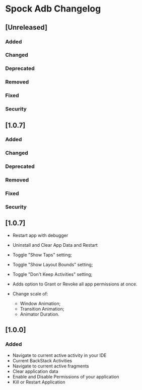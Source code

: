 <!-- Keep a Changelog guide -> https://keepachangelog.com -->

# Spock Adb Changelog
## [Unreleased]
### Added

### Changed

### Deprecated

### Removed

### Fixed

### Security
## [1.0.7]
### Added

### Changed

### Deprecated

### Removed

### Fixed

### Security
## [1.0.7]
- Restart app with debugger 
- Uninstall and Clear App Data and Restart
- Toggle "Show Taps" setting;
- Toggle "Show Layout Bounds" setting;
- Toggle "Don't Keep Activities" setting;
- Adds option to Grant or Revoke all app permissions at once.

- Change scale of:
    - Window Animation;
    - Transition Animation;
    - Animator Duration.
    
## [1.0.0]
### Added
- Navigate to current active activity in your IDE
- Current BackStack Activities
- Navigate to current active fragments
- Clear application data
- Enable and Disable Permissions of your application
- Kill or Restart Application
